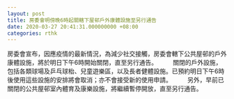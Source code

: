 ```yaml
---
layout: post
title: 房委會明傍晚6時起關轄下屋邨戶外康體設施至另行通告
date: 2020-03-27 20:41:31.000000000 +08:00
categories: rthk
---
```


房委會宣布，因應疫情的最新情況，為減少社交接觸，房委會轄下公共屋邨的戶外康體設施，將於明日下午6時開始關閉，直至另行通告。
　　 
關閉的戶外設施，包括各類球場及乒乓球枱、兒童遊樂區，以及長者健體設施。已預約明日下午6時後使用這些設施的安排將會取消；亦不會接受新的使用申請。
　　 
另外，早前已關閉的公共屋邨室內體育及康樂設施，將繼續暫停開放，直至另行通告。
